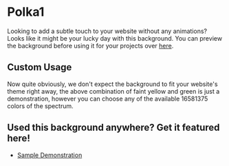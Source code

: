 # Polka1
Looking to add a subtle touch to your website without any animations? Looks like it might be your lucky day with this background. You can preview the background before using it for your projects over [here](http://webackgrounds.devus.org/polka1/background.html).

## Custom Usage
Now quite obviously, we don't expect the background to fit your website's theme right away, the above combination of faint yellow and green is just a demonstration, however you can choose any of the available 16581375 colors of the spectrum.

## Used this background anywhere? Get it featured here!
* [Sample Demonstration](http://webackgrounds.devus.org/polka1/background.html)
